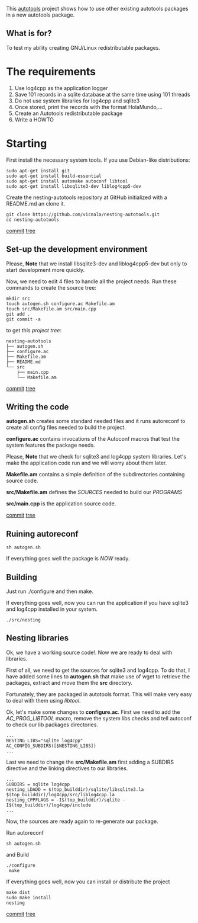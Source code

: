 This [autotools](http://www.gnu.org/savannah-checkouts/gnu/automake/manual/html_node/index.html) project shows how to use other existing autotools packages in a new autotools package.

## What is for?

To test my ability creating GNU/Linux redistributable packages.

# The requirements

 1. Use log4cpp as the application logger
 2. Save 101 records in a sqlite database at the same time using 101 threads
 3. Do not use system libraries for log4cpp and sqlite3
 4. Once stored, print the records with the format
     <xml><inicio indice=numIndice>HolaMundo</inicio>,...</xml>
 5. Create an Autotools redistributable package
 6. Write a HOWTO

# Starting

First install the necessary system tools. If you use Debian-like distributions:

    sudo apt-get install git
    sudo apt-get install build-essential
    sudo apt-get install automake autoconf libtool
    sudo apt-get install libsqlite3-dev liblog4cpp5-dev

Create the nesting-autotools repository at GitHub initialized with a README.md an clone it.
    
    git clone https://github.com/vicnala/nesting-autotools.git
    cd nesting-autotools

[commit](https://github.com/vicnala/nesting-autotools/commit/aa9352663b7e6e8fe202605101269742b515b097)
[tree](https://github.com/vicnala/nesting-autotools/tree/aa9352663b7e6e8fe202605101269742b515b097)

## Set-up the development environment


Please, __Note__ that we install libsqlite3-dev and liblog4cpp5-dev but only to start development more quickly.

Now, we need to edit 4 files to handle all the project needs. Run these commands to create the source tree:

    mkdir src
    touch autogen.sh configure.ac Makefile.am
    touch src/Makefile.am src/main.cpp
    git add .
    git commit -a

to get this _project tree_:

    nesting-autotools
    ├── autogen.sh
    ├── configure.ac
    ├── Makefile.am
    ├── README.md
    └── src
        ├── main.cpp
        └── Makefile.am

[commit](https://github.com/vicnala/nesting-autotools/commit/f3d80120067ed4d11d2fd6406857fe3dfb16175f)
[tree](https://github.com/vicnala/nesting-autotools/tree/f3d80120067ed4d11d2fd6406857fe3dfb16175f)

## Writing the code

__autogen.sh__ creates some standard needed files and it runs autoreconf to create all config files needed to build the project.

__configure.ac__ contains invocations of the Autoconf macros that test the system features the package needs.

Please, __Note__ that we check for sqlite3 and log4cpp system libraries. Let's make the application code run and we will worry about them later.

__Makefile.am__ contains a simple definition of the subdirectories containing source code.

__src/Makefile.am__ defines the _SOURCES_ needed to build our _PROGRAMS_

__src/main.cpp__ is the application source code.

[commit](https://github.com/vicnala/nesting-autotools/commit/8e2c94362a9f6d69367af6b890c1cec84f09a7ea)
[tree](https://github.com/vicnala/nesting-autotools/tree/8e2c94362a9f6d69367af6b890c1cec84f09a7ea)

## Ruining autoreconf

    sh autogen.sh

If everything goes well the package is _NOW_ ready.

## Building

Just run ./configure and then make.

If everything goes well, now you can run the application if you have sqlite3 and log4cpp installed in your system.

    ./src/nesting

## Nesting libraries

Ok, we have a working source code!.
Now we are ready to deal with libraries.

First of all, we need to get the sources for sqlite3 and log4cpp. To do that, I have added some lines to __autogen.sh__ that make use of wget to retrieve the packages, extract and move them the __src__ directory.

Fortunately, they are packaged in autotools format. This will make very easy to deal with them using _libtool_.

Ok, let's make some changes to __configure.ac__. First we need to add the _AC_PROG_LIBTOOL_ macro, remove the system libs checks and tell autoconf to check our lib packages directories.

    ...
    NESTING_LIBS="sqlite log4cpp"
    AC_CONFIG_SUBDIRS([$NESTING_LIBS])
    ...

Last we need to change the __src/Makefile.am__ first adding a SUBDIRS directive and the linking directives to our libraries. 

    ...
    SUBDIRS = sqlite log4cpp
    nesting_LDADD = $(top_builddir)/sqlite/libsqlite3.la $(top_builddir)/log4cpp/src/liblog4cpp.la
    nesting_CPPFLAGS = -I$(top_builddir)/sqlite -I$(top_builddir)/log4cpp/include
    ...

Now, the sources are ready again to re-generate our package.

Run autoreconf

    sh autogen.sh

and Build

    ./configure
     make
     
If everything goes well, now you can install or distribute the project

    make dist
    sudo make install
    nesting

[commit](https://github.com/vicnala/nesting-autotools/commit/bb10ddb0013f208f8d00a059f461965cbb0fc174)
[tree](https://github.com/vicnala/nesting-autotools/tree/bb10ddb0013f208f8d00a059f461965cbb0fc174)
